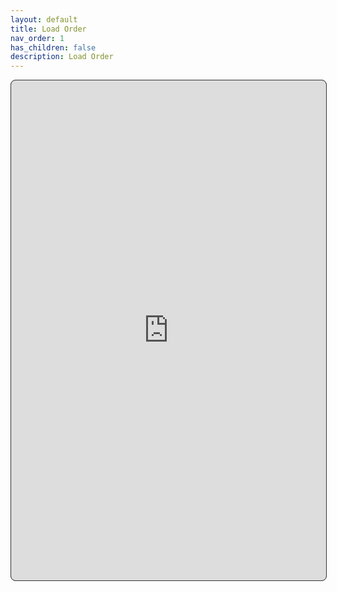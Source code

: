 ```yaml
---
layout: default
title: Load Order
nav_order: 1
has_children: false
description: Load Order
---
```


<iframe src="https://loadorderlibrary.com/lists/apostasy" title="Apostasy Modlist" width="100%" height="800px" frameborder="0" style="border: 1px solid #333; border-radius: 8px; background: #000;"> <p>Your browser does not support iframes. <a href="https://loadorderlibrary.com/lists/apostasy" target="_blank">View the mod list directly</a></p></iframe>
